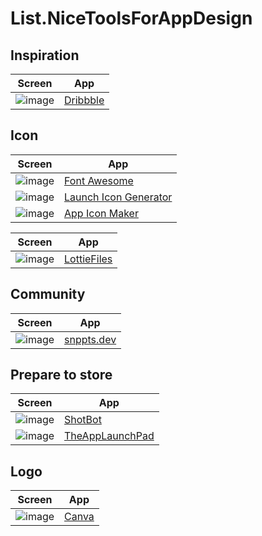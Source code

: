 # List.NiceToolsForAppDesign


## Inspiration

|Screen | App |
| ------| ----  |
| ![image](https://user-images.githubusercontent.com/5353685/91980626-ef117080-ecfd-11ea-86e0-48248950cd3a.png) | [Dribbble](https://dribbble.com/shots/following/mobile) |

## Icon

|Screen | App |
| ------| ----  |
| ![image](https://user-images.githubusercontent.com/5353685/91980725-19fbc480-ecfe-11ea-9ceb-80892b9476de.png) | [Font Awesome](https://dribbble.com/shots/following/mobile) |
| ![image](https://user-images.githubusercontent.com/5353685/91980930-6cd57c00-ecfe-11ea-84d1-9e7e79266957.png) | [Launch Icon Generator](https://dribbble.com/shots/following/mobile) |
| ![image](https://user-images.githubusercontent.com/5353685/91980956-7e1e8880-ecfe-11ea-855d-ce03e1df3c7d.png) | [App Icon Maker](https://dribbble.com/shots/following/mobile) |


|Screen | App |
| ------| ----  |
| ![image](https://user-images.githubusercontent.com/5353685/91980817-3dbf0a80-ecfe-11ea-8954-ef01eb5a83f9.png) | [LottieFiles](https://dribbble.com/shots/following/mobile) |


## Community

|Screen | App |
| ------| ----  |
| ![image](https://user-images.githubusercontent.com/5353685/91980879-57605200-ecfe-11ea-8d09-afff6bff3661.png) | [snppts.dev](https://dribbble.com/shots/following/mobile) |


## Prepare to store

|Screen | App |
| ------| ----  |
| ![image](https://user-images.githubusercontent.com/5353685/91981041-9bebed80-ecfe-11ea-8ccd-e66a49a94613.png) | [ShotBot](https://dribbble.com/shots/following/mobile) |
| ![image](https://user-images.githubusercontent.com/5353685/91981098-b45c0800-ecfe-11ea-88d8-0d8f0bd44114.png) | [TheAppLaunchPad](https://dribbble.com/shots/following/mobile) |

## Logo

|Screen | App |
| ------| ----  |
| ![image](https://user-images.githubusercontent.com/5353685/91981141-c178f700-ecfe-11ea-8901-a23be04867ce.png) | [Canva](https://dribbble.com/shots/following/mobile) |
